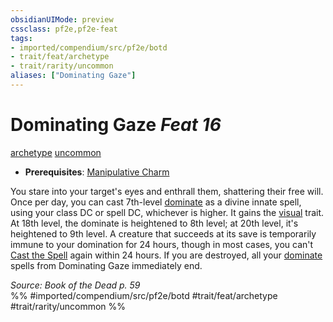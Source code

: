 ```yaml
---
obsidianUIMode: preview
cssclass: pf2e,pf2e-feat
tags:
- imported/compendium/src/pf2e/botd
- trait/feat/archetype
- trait/rarity/uncommon
aliases: ["Dominating Gaze"]
---
```

# Dominating Gaze  *Feat 16*  
[archetype](archetype.md)  [uncommon](uncommon.md)  

- **Prerequisites**: [Manipulative Charm](manipulative-charm-botd.md)

You stare into your target's eyes and enthrall them, shattering their free will. Once per day, you can cast 7th-level [dominate](../spells/dominate.md) as a divine innate spell, using your class DC or spell DC, whichever is higher. It gains the [visual](visual.md) trait. At 18th level, the dominate is heightened to 8th level; at 20th level, it's heightened to 9th level. A creature that succeeds at its save is temporarily immune to your domination for 24 hours, though in most cases, you can't [Cast the Spell](cast-a-spell.md) again within 24 hours. If you are destroyed, all your [dominate](../spells/dominate.md) spells from Dominating Gaze immediately end.

*Source: Book of the Dead p. 59*  
%% #imported/compendium/src/pf2e/botd #trait/feat/archetype #trait/rarity/uncommon %%